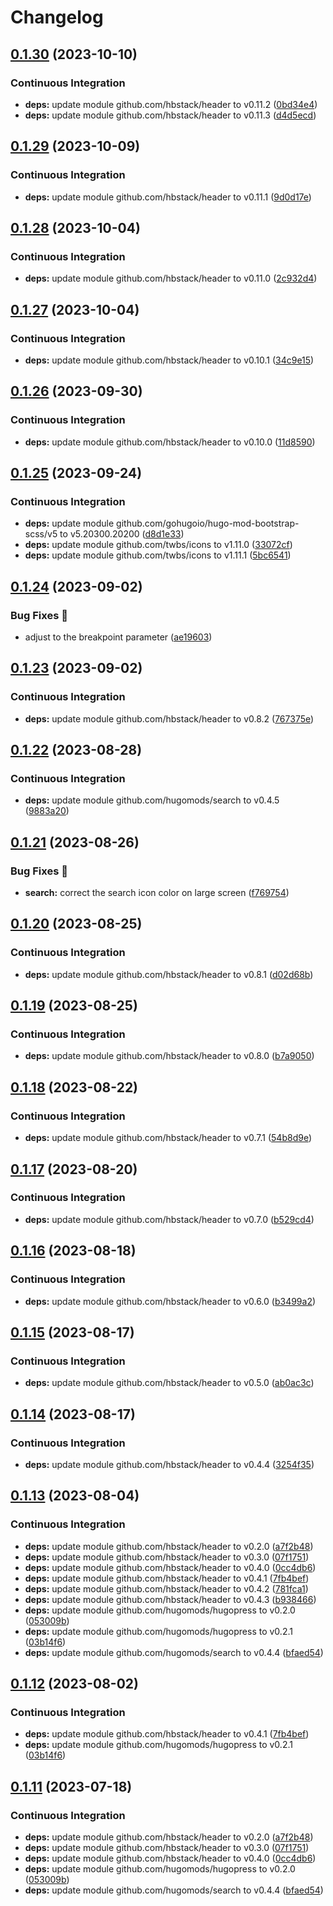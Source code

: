 # Changelog

## [0.1.30](https://github.com/hbstack/header/compare/modules/search/v0.1.29...modules/search/v0.1.30) (2023-10-10)


### Continuous Integration

* **deps:** update module github.com/hbstack/header to v0.11.2 ([0bd34e4](https://github.com/hbstack/header/commit/0bd34e4a12f853cf7b465b8fe41c819b6c082a5a))
* **deps:** update module github.com/hbstack/header to v0.11.3 ([d4d5ecd](https://github.com/hbstack/header/commit/d4d5ecd69847c82fd86bb46e5a1d87176c7fcf38))

## [0.1.29](https://github.com/hbstack/header/compare/modules/search/v0.1.28...modules/search/v0.1.29) (2023-10-09)


### Continuous Integration

* **deps:** update module github.com/hbstack/header to v0.11.1 ([9d0d17e](https://github.com/hbstack/header/commit/9d0d17e0a4e503b02f572b094a5c4c60023dd1cb))

## [0.1.28](https://github.com/hbstack/header/compare/modules/search/v0.1.27...modules/search/v0.1.28) (2023-10-04)


### Continuous Integration

* **deps:** update module github.com/hbstack/header to v0.11.0 ([2c932d4](https://github.com/hbstack/header/commit/2c932d4000fa9c690aa223a0ee595083c608f9bf))

## [0.1.27](https://github.com/hbstack/header/compare/modules/search/v0.1.26...modules/search/v0.1.27) (2023-10-04)


### Continuous Integration

* **deps:** update module github.com/hbstack/header to v0.10.1 ([34c9e15](https://github.com/hbstack/header/commit/34c9e151de2b8637149f116fc38f3181051006bb))

## [0.1.26](https://github.com/hbstack/header/compare/modules/search/v0.1.25...modules/search/v0.1.26) (2023-09-30)


### Continuous Integration

* **deps:** update module github.com/hbstack/header to v0.10.0 ([11d8590](https://github.com/hbstack/header/commit/11d859036926a0b5b95edca01580a9f1dea0ad5b))

## [0.1.25](https://github.com/hbstack/header/compare/modules/search/v0.1.24...modules/search/v0.1.25) (2023-09-24)


### Continuous Integration

* **deps:** update module github.com/gohugoio/hugo-mod-bootstrap-scss/v5 to v5.20300.20200 ([d8d1e33](https://github.com/hbstack/header/commit/d8d1e3398c9832a47e9bcbb44c8737f0e1eb9295))
* **deps:** update module github.com/twbs/icons to v1.11.0 ([33072cf](https://github.com/hbstack/header/commit/33072cf245580d826587ba19898bbbad66a14784))
* **deps:** update module github.com/twbs/icons to v1.11.1 ([5bc6541](https://github.com/hbstack/header/commit/5bc65412346965369643bee7ca787129c0023515))

## [0.1.24](https://github.com/hbstack/header/compare/modules/search/v0.1.23...modules/search/v0.1.24) (2023-09-02)


### Bug Fixes 🐞

* adjust to the breakpoint parameter ([ae19603](https://github.com/hbstack/header/commit/ae19603f2906fcd775781b99e2c675fe2b2b8eec))

## [0.1.23](https://github.com/hbstack/header/compare/modules/search/v0.1.22...modules/search/v0.1.23) (2023-09-02)


### Continuous Integration

* **deps:** update module github.com/hbstack/header to v0.8.2 ([767375e](https://github.com/hbstack/header/commit/767375ee345119df904c7016be5bc8280b647fcd))

## [0.1.22](https://github.com/hbstack/header/compare/modules/search/v0.1.21...modules/search/v0.1.22) (2023-08-28)


### Continuous Integration

* **deps:** update module github.com/hugomods/search to v0.4.5 ([9883a20](https://github.com/hbstack/header/commit/9883a20fbb6b841c3a330a0e8e6964dcb1a218ef))

## [0.1.21](https://github.com/hbstack/header/compare/modules/search/v0.1.20...modules/search/v0.1.21) (2023-08-26)


### Bug Fixes 🐞

* **search:** correct the search icon color on large screen ([f769754](https://github.com/hbstack/header/commit/f76975459377e29134d6da1b0247b25ef7d65a60))

## [0.1.20](https://github.com/hbstack/header/compare/modules/search/v0.1.19...modules/search/v0.1.20) (2023-08-25)


### Continuous Integration

* **deps:** update module github.com/hbstack/header to v0.8.1 ([d02d68b](https://github.com/hbstack/header/commit/d02d68b3f80f75586b0f7293b65f2d93c2a20c59))

## [0.1.19](https://github.com/hbstack/header/compare/modules/search/v0.1.18...modules/search/v0.1.19) (2023-08-25)


### Continuous Integration

* **deps:** update module github.com/hbstack/header to v0.8.0 ([b7a9050](https://github.com/hbstack/header/commit/b7a9050e0117d3803d502c82ff1e7131e0b8a057))

## [0.1.18](https://github.com/hbstack/header/compare/modules/search/v0.1.17...modules/search/v0.1.18) (2023-08-22)


### Continuous Integration

* **deps:** update module github.com/hbstack/header to v0.7.1 ([54b8d9e](https://github.com/hbstack/header/commit/54b8d9e6a22edb28d814f93cc915d5de62f4be16))

## [0.1.17](https://github.com/hbstack/header/compare/modules/search/v0.1.16...modules/search/v0.1.17) (2023-08-20)


### Continuous Integration

* **deps:** update module github.com/hbstack/header to v0.7.0 ([b529cd4](https://github.com/hbstack/header/commit/b529cd426a434ec2ffea5ea167e475f96d650311))

## [0.1.16](https://github.com/hbstack/header/compare/modules/search/v0.1.15...modules/search/v0.1.16) (2023-08-18)


### Continuous Integration

* **deps:** update module github.com/hbstack/header to v0.6.0 ([b3499a2](https://github.com/hbstack/header/commit/b3499a25db2f9b4cd81251a18a23170d9bb7509f))

## [0.1.15](https://github.com/hbstack/header/compare/modules/search/v0.1.14...modules/search/v0.1.15) (2023-08-17)


### Continuous Integration

* **deps:** update module github.com/hbstack/header to v0.5.0 ([ab0ac3c](https://github.com/hbstack/header/commit/ab0ac3cbd7010f7b28fab34ab664827488df1b99))

## [0.1.14](https://github.com/hbstack/header/compare/modules/search/v0.1.13...modules/search/v0.1.14) (2023-08-17)


### Continuous Integration

* **deps:** update module github.com/hbstack/header to v0.4.4 ([3254f35](https://github.com/hbstack/header/commit/3254f3568b11bbc5ba4d6b6240ee5d79dbcce75d))

## [0.1.13](https://github.com/hbstack/header/compare/modules/search-v0.1.12...modules/search/v0.1.13) (2023-08-04)


### Continuous Integration

* **deps:** update module github.com/hbstack/header to v0.2.0 ([a7f2b48](https://github.com/hbstack/header/commit/a7f2b4848c1219e03b1978a432cf8b37a713ac51))
* **deps:** update module github.com/hbstack/header to v0.3.0 ([07f1751](https://github.com/hbstack/header/commit/07f17516816a7be390df93792d23e0ff6e033fff))
* **deps:** update module github.com/hbstack/header to v0.4.0 ([0cc4db6](https://github.com/hbstack/header/commit/0cc4db635992d28aa69c4f1b9a8d222b736ad4b7))
* **deps:** update module github.com/hbstack/header to v0.4.1 ([7fb4bef](https://github.com/hbstack/header/commit/7fb4befacd66e5a8ae4d2d8b96b2df17c510d30b))
* **deps:** update module github.com/hbstack/header to v0.4.2 ([781fca1](https://github.com/hbstack/header/commit/781fca12b6fe5bac5ed6324ee456d100304466b1))
* **deps:** update module github.com/hbstack/header to v0.4.3 ([b938466](https://github.com/hbstack/header/commit/b938466000c36e4523cee18b4359c6c709426a64))
* **deps:** update module github.com/hugomods/hugopress to v0.2.0 ([053009b](https://github.com/hbstack/header/commit/053009bd8381280b82b69f584e33f9cfc92b7848))
* **deps:** update module github.com/hugomods/hugopress to v0.2.1 ([03b14f6](https://github.com/hbstack/header/commit/03b14f692b394f1415e2a3ec140648a0e1457210))
* **deps:** update module github.com/hugomods/search to v0.4.4 ([bfaed54](https://github.com/hbstack/header/commit/bfaed54c6cfb8d43e05431206dd10db890952404))

## [0.1.12](https://github.com/hbstack/header/compare/modules/search/v0.1.11...modules/search/v0.1.12) (2023-08-02)


### Continuous Integration

* **deps:** update module github.com/hbstack/header to v0.4.1 ([7fb4bef](https://github.com/hbstack/header/commit/7fb4befacd66e5a8ae4d2d8b96b2df17c510d30b))
* **deps:** update module github.com/hugomods/hugopress to v0.2.1 ([03b14f6](https://github.com/hbstack/header/commit/03b14f692b394f1415e2a3ec140648a0e1457210))

## [0.1.11](https://github.com/hbstack/header/compare/modules/search/v0.1.10...modules/search/v0.1.11) (2023-07-18)


### Continuous Integration

* **deps:** update module github.com/hbstack/header to v0.2.0 ([a7f2b48](https://github.com/hbstack/header/commit/a7f2b4848c1219e03b1978a432cf8b37a713ac51))
* **deps:** update module github.com/hbstack/header to v0.3.0 ([07f1751](https://github.com/hbstack/header/commit/07f17516816a7be390df93792d23e0ff6e033fff))
* **deps:** update module github.com/hbstack/header to v0.4.0 ([0cc4db6](https://github.com/hbstack/header/commit/0cc4db635992d28aa69c4f1b9a8d222b736ad4b7))
* **deps:** update module github.com/hugomods/hugopress to v0.2.0 ([053009b](https://github.com/hbstack/header/commit/053009bd8381280b82b69f584e33f9cfc92b7848))
* **deps:** update module github.com/hugomods/search to v0.4.4 ([bfaed54](https://github.com/hbstack/header/commit/bfaed54c6cfb8d43e05431206dd10db890952404))
